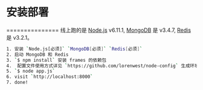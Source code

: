 # 安装部署

===============
线上跑的是 [Node.js](https://nodejs.org) v6.11.1, [MongoDB](https://www.mongodb.org) 是 v3.4.7, [Redis](http://redis.io) 是 v3.2.1。

```bash
1. 安装 `Node.js[必须]` `MongoDB[必须]` `Redis[必须]`
2. 启动 MongoDB 和 Redis
3. `$ npm install` 安装 frames 的依赖包
4.  配置文件使用方式详见 `https://github.com/lorenwest/node-config` 生成环境的配置文件 ~/config/production
5. `$ node app.js`
6. visit `http://localhost:8000`
7. done!
```
